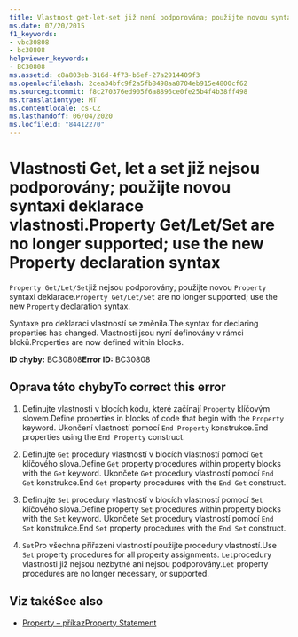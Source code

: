 ```yaml
---
title: Vlastnost get-let-set již není podporována; použijte novou syntaxi deklarace vlastnosti.
ms.date: 07/20/2015
f1_keywords:
- vbc30808
- bc30808
helpviewer_keywords:
- BC30808
ms.assetid: c8a803eb-316d-4f73-b6ef-27a2914409f3
ms.openlocfilehash: 2cea34bfc9f2a5fb8498aa8704eb915e4800cf62
ms.sourcegitcommit: f8c270376ed905f6a8896ce0fe25b4f4b38ff498
ms.translationtype: MT
ms.contentlocale: cs-CZ
ms.lasthandoff: 06/04/2020
ms.locfileid: "84412270"
---
```

# <a name="property-getletset-are-no-longer-supported-use-the-new-property-declaration-syntax"></a><span data-ttu-id="dabb9-102">Vlastnosti Get, let a set již nejsou podporovány; použijte novou syntaxi deklarace vlastnosti.</span><span class="sxs-lookup"><span data-stu-id="dabb9-102">Property Get/Let/Set are no longer supported; use the new Property declaration syntax</span></span>
<span data-ttu-id="dabb9-103">`Property Get/Let/Set`již nejsou podporovány; použijte novou `Property` syntaxi deklarace.</span><span class="sxs-lookup"><span data-stu-id="dabb9-103">`Property Get/Let/Set` are no longer supported; use the new `Property` declaration syntax.</span></span>  
  
 <span data-ttu-id="dabb9-104">Syntaxe pro deklaraci vlastností se změnila.</span><span class="sxs-lookup"><span data-stu-id="dabb9-104">The syntax for declaring properties has changed.</span></span> <span data-ttu-id="dabb9-105">Vlastnosti jsou nyní definovány v rámci bloků.</span><span class="sxs-lookup"><span data-stu-id="dabb9-105">Properties are now defined within blocks.</span></span>  
  
 <span data-ttu-id="dabb9-106">**ID chyby:** BC30808</span><span class="sxs-lookup"><span data-stu-id="dabb9-106">**Error ID:** BC30808</span></span>  
  
## <a name="to-correct-this-error"></a><span data-ttu-id="dabb9-107">Oprava této chyby</span><span class="sxs-lookup"><span data-stu-id="dabb9-107">To correct this error</span></span>  
  
1. <span data-ttu-id="dabb9-108">Definujte vlastnosti v blocích kódu, které začínají `Property` klíčovým slovem.</span><span class="sxs-lookup"><span data-stu-id="dabb9-108">Define properties in blocks of code that begin with the `Property` keyword.</span></span> <span data-ttu-id="dabb9-109">Ukončení vlastností pomocí `End Property` konstrukce.</span><span class="sxs-lookup"><span data-stu-id="dabb9-109">End properties using the `End Property` construct.</span></span>  
  
2. <span data-ttu-id="dabb9-110">Definujte `Get` procedury vlastností v blocích vlastností pomocí `Get` klíčového slova.</span><span class="sxs-lookup"><span data-stu-id="dabb9-110">Define `Get` property procedures within property blocks with the `Get` keyword.</span></span> <span data-ttu-id="dabb9-111">Ukončete `Get` procedury vlastností pomocí `End Get` konstrukce.</span><span class="sxs-lookup"><span data-stu-id="dabb9-111">End `Get` property procedures with the `End Get` construct.</span></span>  
  
3. <span data-ttu-id="dabb9-112">Definujte `Set` procedury vlastností v blocích vlastností pomocí `Set` klíčového slova.</span><span class="sxs-lookup"><span data-stu-id="dabb9-112">Define property `Set` procedures within property blocks with the `Set` keyword.</span></span> <span data-ttu-id="dabb9-113">Ukončete `Set` procedury vlastností pomocí `End Set` konstrukce.</span><span class="sxs-lookup"><span data-stu-id="dabb9-113">End `Set` property procedures with the `End Set` construct.</span></span>  
  
4. <span data-ttu-id="dabb9-114">`Set`Pro všechna přiřazení vlastností použijte procedury vlastností.</span><span class="sxs-lookup"><span data-stu-id="dabb9-114">Use `Set` property procedures for all property assignments.</span></span> <span data-ttu-id="dabb9-115">`Let`procedury vlastnosti již nejsou nezbytné ani nejsou podporovány.</span><span class="sxs-lookup"><span data-stu-id="dabb9-115">`Let` property procedures are no longer necessary, or supported.</span></span>  
  
## <a name="see-also"></a><span data-ttu-id="dabb9-116">Viz také</span><span class="sxs-lookup"><span data-stu-id="dabb9-116">See also</span></span>

- [<span data-ttu-id="dabb9-117">Property – příkaz</span><span class="sxs-lookup"><span data-stu-id="dabb9-117">Property Statement</span></span>](../language-reference/statements/property-statement.md)
